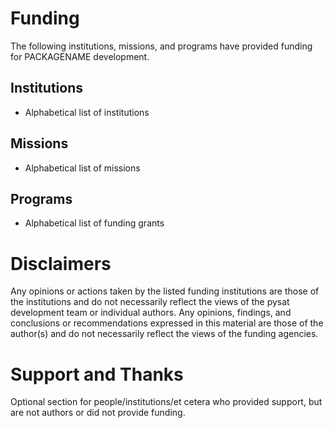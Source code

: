 Funding
=======
The following institutions, missions, and programs have provided funding
for PACKAGENAME development.

Institutions
------------
- Alphabetical list of institutions

Missions
--------
- Alphabetical list of missions

Programs
--------
- Alphabetical list of funding grants

Disclaimers
===========
Any opinions or actions taken by the listed funding institutions are those of 
the institutions and do not necessarily reflect the views of the pysat development
team or individual authors. Any opinions, findings, and conclusions or recommendations 
expressed in this material are those of the author(s) and do not necessarily reflect the views
of the funding agencies.

Support and Thanks
==================
Optional section for people/institutions/et cetera who provided support, but
are not authors or did not provide funding.
